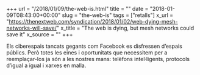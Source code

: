 +++
url = "/2018/01/09/the-web-is.html"
title = ""
date = "2018-01-09T08:43:00+00:00"
slug = "the-web-is"
tags = ["retalls"]
x_url = "https://thenextweb.com/syndication/2018/01/02/web-dying-mesh-networks-will-save/"
x_title = "The web is dying, but mesh networks could save it"
x_source = ""
+++


Els ciberespais tancats gegants com Facebook es disfressen d’espais públics. Però totes les eines i oportunitats que necessitem per a reemplaçar-los ja són a les nostres mans: telèfons intel·ligents, protocols d’igual a igual i xarxes en malla.

